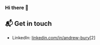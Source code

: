 ### Hi there 👋


## 📬 Get in touch
- LinkedIn: [linkedin.com/in/andrew-bury](linkedin.com/in/andrew-bury-69a80719a/)[2]
<!--
**bitterDeKhai/bitterDeKhai** is a ✨ _special_ ✨ repository because its `README.md` (this file) appears on your GitHub profile.

Here are some ideas to get you started:

- 🔭 I’m currently working on ...
- 🌱 I’m currently learning ...
- 👯 I’m looking to collaborate on ...
- 🤔 I’m looking for help with ...
- 💬 Ask me about ...
- 📫 How to reach me: ...
- 😄 Pronouns: ...
- ⚡ Fun fact: ...
-->
